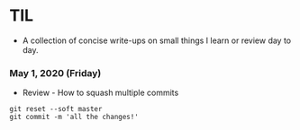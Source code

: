 # TIL
- A collection of concise write-ups on small things I learn or review day to day.

### May 1, 2020 (Friday)
- Review - How to squash multiple commits
```
git reset --soft master
git commit -m 'all the changes!'
```
